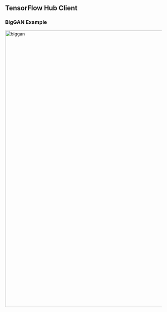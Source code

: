## TensorFlow Hub Client

### BigGAN Example
<img width="892" alt="biggan" src="https://user-images.githubusercontent.com/29158616/50052941-d51dac00-016f-11e9-9660-a067508a8868.png">